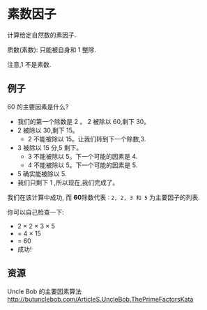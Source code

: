 # 素数因子

计算给定自然数的素因子.

质数(素数): 只能被自身和 1 整除.

注意,1 不是素数.

## 例子

60 的主要因素是什么?

- 我们的第一个除数是 2 。 2 被除以 60,剩下 30。
- 2 被除以 30,剩下 15。
  - 2 不能被除以 15。让我们转到下一个除数,3.
- 3 被除以 15 分,5 剩下。
  - 3 不能被除以 5。下一个可能的因素是 4.
  - 4 不能被除以 5。下一个可能的因素是 5.
- 5 确实能被除以 5.
- 我们只剩下 1 ,所以现在,我们完成了。

我们在该计算中成功, 而 **60**除数代表 ∶ `2, 2, 3 和 5` 为主要因子的列表.

你可以自己检查一下:

- 2 × 2 × 3 × 5
- = 4 × 15
- = 60
- 成功!

[help-page]: https://exercism.io/tracks/rust/learning
[modules]: https://doc.rust-lang.org/book/2018-edition/ch07-00-modules.html
[cargo]: https://doc.rust-lang.org/book/2018-edition/ch14-00-more-about-cargo.html
[rust-tests]: https://doc.rust-lang.org/book/2018-edition/ch11-02-running-tests.html

## 资源

Uncle Bob 的主要因素算法<http://butunclebob.com/ArticleS.UncleBob.ThePrimeFactorsKata>
